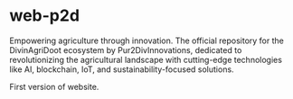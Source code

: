 # web-p2d
Empowering agriculture through innovation. The official repository for the DivinAgriDoot ecosystem by Pur2DivInnovations, dedicated to revolutionizing the agricultural landscape with cutting-edge technologies like AI, blockchain, IoT, and sustainability-focused solutions.

First version of website.

